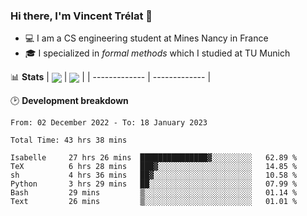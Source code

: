 ### Hi there, I'm Vincent Trélat 👋
 - 💻 I am a CS engineering student at Mines Nancy in France
 - 🎓 I specialized in *formal methods* which I studied at TU Munich

📊 **Stats**
| <img align="center" src="https://readme-stats.clckblog.space/api?username=VTrelat&show_icons=true&include_all_commits=true&theme=tokyonight&hide_border=true" /> | <img align="center" src="https://readme-stats.clckblog.space/api/top-langs/?username=VTrelat&layout=compact&theme=tokyonight&hide_border=true&exclude_repo=ElevatorSimulator" /> |
| ------------- | ------------- |

🕑 **Development breakdown**
<!--START_SECTION:waka-->

```text
From: 02 December 2022 - To: 18 January 2023

Total Time: 43 hrs 38 mins

Isabelle     27 hrs 26 mins  ███████████████▓░░░░░░░░░   62.89 %
TeX          6 hrs 28 mins   ███▓░░░░░░░░░░░░░░░░░░░░░   14.85 %
sh           4 hrs 36 mins   ██▓░░░░░░░░░░░░░░░░░░░░░░   10.58 %
Python       3 hrs 29 mins   ██░░░░░░░░░░░░░░░░░░░░░░░   07.99 %
Bash         29 mins         ▒░░░░░░░░░░░░░░░░░░░░░░░░   01.14 %
Text         26 mins         ▒░░░░░░░░░░░░░░░░░░░░░░░░   01.01 %
```

<!--END_SECTION:waka-->
